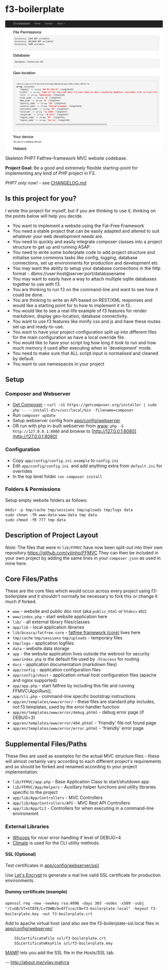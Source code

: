 # f3-boilerplate

![f3-boilerplate homepage screenshot](tmp/screenshot.png)

Skeleton PHP7 Fatfree-framework MVC website codebase.

**Project Goal:** Be a good and extremely flexible starting-point for implementing any kind of PHP project in F3.

*PHP7 only now!* - see [CHANGELOG.md](CHANGELOG.md)

## Is this project for you?

I wrote this project for myself, but if you are thinking to use it, thinking on the points below will help you decide.

* You want to implement a website using the Fat-Free Framework
* You need a stable project that can be easily adapted and altered to suit whatever your web development needs are.
* You need to quickly and easily integrate composer classes into a project structure to get up and running ASAP.
* You need to write some boilerplate code to add project structure and initialise some commons tasks like config, logging, database connections, set up environments for production and development etc
* You may want the ability to setup your database connections in the http format - dbms://user:host@server:port/databasename
* You may want to easily have a way to attach multiple sqlite databases together to use with f3.
* You are thinking to run f3 on the command-line and want to see how it could be done.
* You are thinking to write an API based on REST/XML responses and would like a starting point for to how to implement it in f3.
* You would like to see a real-life example of f3 features for render markdown, display geo-location, database connectivity.
* You want to use f3 features like minify css and js and have these routes set up and ready-to-use.
* You want to have your project configuration split up into different files for the main configuration as have a local override file.
* You would like to have your script log how long it took to run and how much memory it used after executing when in 'development' mode.
* You need to make sure that ALL script input is normalised and cleaned by default.
* You want to use namespaces in your project

## Setup

### Composer and Webserver

- [Get Composer](https://getcomposer.org/) - `curl -sS https://getcomposer.org/installer | sudo php -- --install-dir=/usr/local/bin -filename=composer`
- Run `composer update`
- Setup webserver config from [app/config/webserver](app/config/webserver)
- OR run with php in-built webserver from [www](www): `php -S http://127.0.0.1:8080` and browse to [http://127.0.0.1:8080](http://127.0.0.1:8080)

### Configuration
  - Copy `app/config/config.ini.example` to `config.ini`
  - Edit `app/config/config.ini `and add anything extra from `default.ini` for overrides
  - In the top level folder `run composer install`

### Folders & Permissions
Setup empty website folders as follows:

```
mkdir -p tmp/cache tmp/sessions tmp/uploads tmp/logs data
sudo chown -fR www-data:www-data tmp data
sudo chmod -fR 777 tmp data
```

## Description of Project Layout

*Note:* The files that were in `lib/FFMVC` have now been split-out into their own repository https://github.com/vijinho/FFMVC 
They can then be included in your own project by adding the same lines in your `composer.json` as used in mine here.

## Core Files/Paths

These are the core files which would occur across every project using f3-boilerplate and it shouldn't normally be necessary to fork this or change it much if forked.

 * `www` - website and public doc root (aka `public_html` or `htdocs` etc)
 * `www/index.php` - start website application here
 * `lib/` - all external library files/classes
 * `app/lib` - local application libraries
 * `lib/bcosca/fatfree-core` - [fatfree framework (core)](https://github.com/bcosca/fatfree-core) lives here
 * `tmp/cache` `tmp/sessions` `tmp/uploads` - temporary files
 * `tmp/logs` - application logfiles
 * `data` - website data storage
 * `app` - the website application lives outside the webroot for security `www/index.php` is the default file used by `.htaccess` for routing
 * `docs` - application documentation (markdown files)
 * `app/config` - application configuration files
 * `app/config/vhost` - application virtual host configuration files (apache and nginx supported)
 * `app/app.php` - start fatfree by including this file and running FFMVC\App\Run();
 * `app/cli.php` - command-line specific bootstrap instructions
 * `app/en/templates/www/error/` - these files are standard php includes, not f3 templates, used by the error handler function
 * `app/en/templates/www/error/debug.phtml` - debug error page (if DEBUG=3)
 * `app/en/templates/www/error/404.phtml` - 'friendly' file not found page
 * `app/en/templates/www/error/error.phtml` - 'friendly' error page
  
## Supplemental Files/Paths

These files are used as examples for the actual MVC structure files - these will almost certainly vary according to each different project's requirements and so should be forked and renamed according to your project implementation.  

 * `lib/FFMVC/app.php` - Base Application Class to start/shutdown app
 * `lib/FFMVC/App/Helpers` - Auxillary helper functions and utility libraries specific to the project
 * `app/lib/App/Controllers` - MVC Controllers
 * `app/lib/App/Controllers/API` - MVC Rest API Controllers
 * `app/lib/App/CLI` - Controllers for when executing in a command-line environemnt

### External Libraries
 * [Whoops](https://github.com/filp/whoops) for nicer error handling if level of DEBUG=4
 * [Climate](http://climate.thephpleague.com/) is used for the CLI utility methods.

#### SSL (Optional)

Test certificates in [app/config/webserver/ssl/](app/config/webserver/ssl/)

Use [Let's Encrypt](https://letsencrypt.org) to generate a real live valid SSL certificate for production environments.

#### Dummy certificate (example)

`openssl req -new -newkey rsa:4096 -days 365 -nodes -x509 -subj "/C=GB/ST=STATE/L=TOWN/O=Office/CN=f3-boilerplate.local" -keyout f3-boilerplate.key -out f3-boilerplate.crt`

Add to apache virtual host (and also see the f3-boilerplate-ssl.local files in [app/config/webserver/](app/config/webserver/)

```
    SSLCertificateFile ssl/f3-boilerplate.crt
    SSLCertificateKeyFile ssl/f3-boilerplate.key
```
[MAMP](https://www.mamp.info/) lets you add the SSL file in the Hosts/SSL tab.

--
http://about.me/vijay.mahrra
